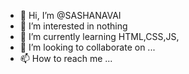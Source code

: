 - 👋 Hi, I’m @SASHANAVAI
- 👀 I’m interested in nothing
- 🌱 I’m currently learning HTML,CSS,JS,
- 💞️ I’m looking to collaborate on ...
- 📫 How to reach me ...

<!---
SASHANAVAI/SASHANAVAI is a ✨ special ✨ repository because its `README.md` (this file) appears on your GitHub profile.
You can click the Preview link to take a look at your changes.
--->
